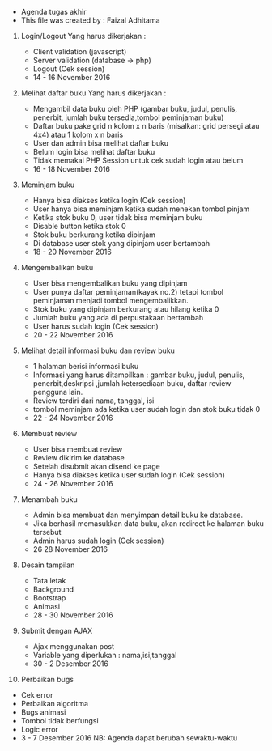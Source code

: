 - Agenda tugas akhir
- This file was created by : Faizal Adhitama

1. Login/Logout
   Yang harus dikerjakan :
   - Client validation (javascript)
   - Server validation (database -> php)
   - Logout (Cek session)
   - 14 - 16 November 2016

2. Melihat daftar buku
   Yang harus dikerjakan :
   - Mengambil data buku oleh PHP
     (gambar buku, judul, penulis, penerbit,
      jumlah buku tersedia,tombol peminjaman buku)
   - Daftar buku pake grid n kolom x n baris 
     (misalkan: grid persegi atau 4x4) atau 
     1 kolom x n baris
   - User dan admin bisa melihat daftar buku
   - Belum login bisa melihat daftar buku
   - Tidak memakai PHP Session untuk cek sudah login
     atau belum
   - 16 - 18 November 2016

3. Meminjam buku
   - Hanya bisa diakses ketika login (Cek session)
   - User hanya bisa meminjam ketika sudah menekan
     tombol pinjam
   - Ketika stok buku 0, user tidak bisa meminjam buku
   - Disable button ketika stok 0
   - Stok buku berkurang ketika dipinjam
   - Di database user stok yang dipinjam user bertambah    
   - 18 - 20 November 2016

4. Mengembalikan buku
   - User bisa mengembalikan buku yang dipinjam
   - User punya daftar peminjaman(kayak no.2) tetapi
     tombol peminjaman menjadi tombol mengembalikkan.
   - Stok buku yang dipinjam berkurang atau hilang ketika
     0
   - Jumlah buku yang ada di perpustakaan bertambah
   - User harus sudah login (Cek session)
   - 20 - 22 November 2016

5. Melihat detail informasi buku dan review buku
   - 1 halaman berisi informasi buku
   - Informasi yang harus ditampilkan : 
     gambar buku, judul, penulis, penerbit,deskripsi
     ,jumlah ketersediaan buku, daftar review pengguna
     lain.
   - Review terdiri dari nama, tanggal, isi
   - tombol meminjam ada ketika user sudah login
     dan stok buku tidak 0   
   - 22 - 24 November 2016   

6. Membuat review
   - User bisa membuat review
   - Review dikirim ke database
   - Setelah disubmit akan disend ke page
   - Hanya bisa diakses ketika user sudah login 
     (Cek session)
   - 24 - 26 November 2016

7. Menambah buku
   - Admin bisa membuat dan menyimpan detail buku
     ke database.
   - Jika berhasil memasukkan data buku, akan redirect
     ke halaman buku tersebut
   - Admin harus sudah login
     (Cek session)
   - 26 28 November 2016

8. Desain tampilan
   - Tata letak
   - Background
   - Bootstrap
   - Animasi
   - 28 - 30 November 2016

9. Submit dengan AJAX
   - Ajax menggunakan post
   - Variable yang diperlukan :
     nama,isi,tanggal
   - 30 - 2 Desember 2016

10. Perbaikan bugs
   - Cek error
   - Perbaikan algoritma
   - Bugs animasi
   - Tombol tidak berfungsi
   - Logic error
   - 3 - 7 Desember 2016
NB: Agenda dapat berubah sewaktu-waktu